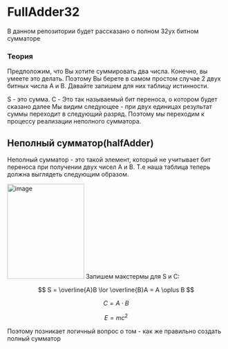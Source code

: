 # FullAdder32
В данном репозитории будет рассказано о полном 32ух битном сумматоре 
### Теория
Предположим, что Вы хотите суммировать два числа. Конечно, вы умеете это делать. Поэтому Вы берете в самом простом случае 2 двух битных числа A и B. Давайте запишем для них таблицу истинности. 


S - это сумма. C - Это так называемый бит переноса, о котором будет сказано далее
Мы видим следующее - при двух единицах результат суммы переходит в следующий разряд. Поэтому мы переходим к процессу реализации неполного сумматора.
    
    
## Неполный сумматор(halfAdder)
Неполный сумматор - это такой элемент, который не учитывает бит переноса при получении двух чисел A и В. Т.е наша таблица теперь должна выглядеть следующим образом.


<img width="178" height="220" alt="image" src="https://github.com/user-attachments/assets/25ebc780-0e7e-4cc4-a8ca-6096c685d9f1" />
Запишем макстермы для S и С:

$$
S = \overline{A}B \lor \overline{B}A = A \oplus B
$$

$$
С = А \cdot B
$$

$$
E = mc^2 
$$

Поэтому позникает логичный вопрос о том - как же правильно создать полный сумматор
